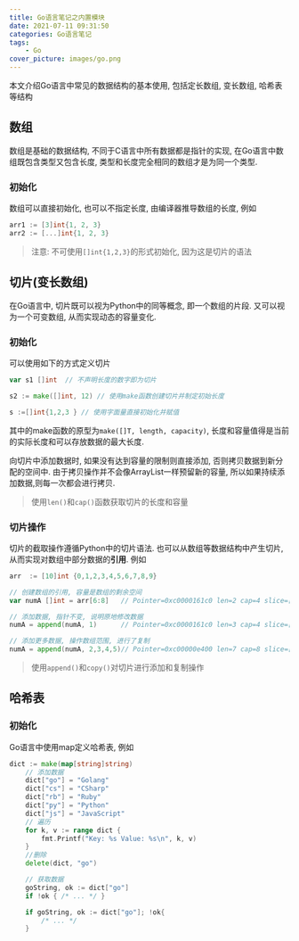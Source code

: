 ```yaml
---
title: Go语言笔记之内置模块
date: 2021-07-11 09:31:50
categories: Go语言笔记
tags: 
    - Go
cover_picture: images/go.png
---
```

<!-- <script type="text/javascript" src="https://cdnjs.cloudflare.com/ajax/libs/mathjax/2.7.4/MathJax.js?config=default"></script> -->


本文介绍Go语言中常见的数据结构的基本使用, 包括定长数组, 变长数组, 哈希表等结构


数组
-----------------

数组是基础的数据结构, 不同于C语言中所有数据都是指针的实现, 在Go语言中数组既包含类型又包含长度, 类型和长度完全相同的数组才是为同一个类型.

### 初始化

数组可以直接初始化, 也可以不指定长度, 由编译器推导数组的长度, 例如

```go
arr1 := [3]int{1, 2, 3}
arr2 := [...]int{1, 2, 3}
```

> 注意: 不可使用`[]int{1,2,3}`的形式初始化, 因为这是切片的语法



切片(变长数组)
-------------------

在Go语言中, 切片既可以视为Python中的同等概念, 即一个数组的片段. 又可以视为一个可变数组, 从而实现动态的容量变化. 

### 初始化

可以使用如下的方式定义切片

```go
var s1 []int  // 不声明长度的数字即为切片

s2 := make([]int, 12) // 使用make函数创建切片并制定初始长度

s :=[]int{1,2,3 } // 使用字面量直接初始化并赋值
```

其中的make函数的原型为`make([]T, length, capacity)`, 长度和容量值得是当前的实际长度和可以存放数据的最大长度. 

向切片中添加数据时, 如果没有达到容量的限制则直接添加, 否则拷贝数据到新分配的空间中. 由于拷贝操作并不会像ArrayList一样预留新的容量, 所以如果持续添加数据,则每一次都会进行拷贝.

> 使用`len()`和`cap()`函数获取切片的长度和容量

### 切片操作

切片的截取操作遵循Python中的切片语法. 也可以从数组等数据结构中产生切片, 从而实现对数组中部分数据的**引用**. 例如

```go
arr  := [10]int {0,1,2,3,4,5,6,7,8,9}

// 创建数组的引用, 容量是数组的剩余空间
var numA []int = arr[6:8]   // Pointer=0xc0000161c0 len=2 cap=4 slice=[6 7]

// 添加数据, 指针不变, 说明原地修改数据
numA = append(numA, 1)      // Pointer=0xc0000161c0 len=3 cap=4 slice=[6 7 1]

// 添加更多数据, 操作数组范围, 进行了复制
numA = append(numA, 2,3,4,5)// Pointer=0xc00000e400 len=7 cap=8 slice=[6 7 1 2 3 4 5]
```

> 使用`append()`和`copy()`对切片进行添加和复制操作



哈希表
------------


### 初始化

Go语言中使用map定义哈希表, 例如

```go
dict := make(map[string]string) 
    // 添加数据
    dict["go"] = "Golang"
    dict["cs"] = "CSharp"
    dict["rb"] = "Ruby"
    dict["py"] = "Python"
    dict["js"] = "JavaScript"
    // 遍历
    for k, v := range dict {
        fmt.Printf("Key: %s Value: %s\n", k, v)
    }
    //删除
    delete(dict, "go") 

    // 获取数据
    goString, ok := dict["go"]
    if !ok { /* ... */ }

    if goString, ok := dict["go"]; !ok{
        /* ... */ 
    }
```